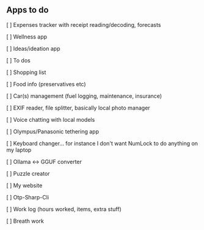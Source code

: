 ## Apps to do

[ ] Expenses tracker with receipt reading/decoding, forecasts

[ ] Wellness app

[ ] Ideas/ideation app

[ ] To dos

[ ] Shopping list

[ ] Food info (preservatives etc)

[ ] Car(s) management (fuel logging, maintenance, insurance)

[ ] EXIF reader, file splitter, basically local photo manager

[ ] Voice chatting with local models

[ ] Olympus/Panasonic tethering app

[ ] Keyboard changer... for instance I don't want NumLock to do anything on my laptop

[ ] Ollama <-> GGUF converter

[ ] Puzzle creator

[ ] My website

[ ] Otp-Sharp-Cli

[ ] Work log (hours worked, items, extra stuff)

[ ] Breath work
